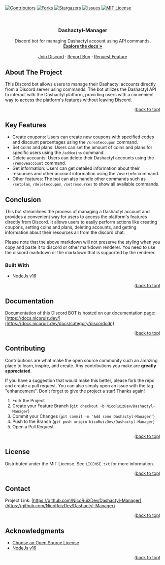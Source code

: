 # <div id="top"></div>
<!--
*** Hi
-->


   
<!-- PROJECT SHIELDS -->
<!--
*** I'm using markdown "reference style" links for readability.
*** Reference links are enclosed in brackets [ ] instead of parentheses ( ).
*** See the bottom of this document for the declaration of the reference variables
*** for contributors-url, forks-url, etc. This is an optional, concise syntax you may use.
*** https://www.markdownguide.org/basic-syntax/#reference-style-links
-->
[![Contributors][contributors-shield]][contributors-url]
[![Forks][forks-shield]][forks-url]
[![Stargazers][stars-shield]][stars-url]
[![Issues][issues-shield]][issues-url]
[![MIT License][license-shield]][license-url]

 

<!-- PROJECT LOGO -->
<br />
<div align="center">
  
  <h3 align="center">Dashactyl-Manager</h3>

  <p align="center">
    Discord bot for managing Dashactyl account using API commands.
    <br />
    <a href="https://docs.nicoruiz.dev/"><strong>Explore the docs »</strong></a>
    <br />
    <br />
    <a href="https://discord.gg/JRVPjPe3d8">Join Discord</a>
    ·
    <a href="https://github.com/NicoRuizDev/Dashactyl-Manager/issues">Report Bug</a>
    ·
    <a href="https://github.com/NicoRuizDev/Dashactyl-Manager/issues">Request Feature</a>
  </p>
</div>


<!-- ABOUT THE PROJECT -->
## About The Project

This Discord bot allows users to manage their Dashactyl accounts directly from a Discord server using commands. The bot utilizes the Dashactyl API to interact with the Dashactyl platform, providing users with a convenient way to access the platform's features without leaving Discord.

<p align="right">(<a href="#top">back to top</a>)</p>

## Key Features

-   Create coupons: Users can create new coupons with specified codes and discount percentages using the `/createcoupon` command.
-   Set coins and plans: Users can set the amount of coins and plans for specific users using the `/addcoins` command.
-   Delete accounts: Users can delete their Dashactyl accounts using the `/removeaccount` command.
-   Get information: Users can get detailed information about their resources and other account information using the `/userinfo` command.
-   Other features: The bot can also handle other commands such as `/setplan`, `/deletecoupon`, `/setresources` to show all available commands.

## Conclusion

This bot streamlines the process of managing a Dashactyl account and provides a convenient way for users to access the platform's features directly from Discord. It allows users to easily perform actions like creating coupons, setting coins and plans, deleting accounts, and getting information about their resources all from the discord chat.

Please note that the above markdown will not preserve the styling when you copy and paste it to discord or other markdown renderer. You need to use the discord markdown or the markdown that is supported by the renderer.

### Built With

* [NodeJs v16](https://nodejs.org)

<p align="right">(<a href="#top">back to top</a>)</p>



<!-- DOCUMENTATION -->
## Documentation

Documentation of this Discord BOT is hosted on our documentation page: [https://docs.nicoruiz.dev/](https://docs.nicoruiz.dev/docs/category/discordcdn)


<p align="right">(<a href="#top">back to top</a>)</p>



<!-- CONTRIBUTING -->
## Contributing

Contributions are what make the open source community such an amazing place to learn, inspire, and create. Any contributions you make are **greatly appreciated**.

If you have a suggestion that would make this better, please fork the repo and create a pull request. You can also simply open an issue with the tag "enhancement".
Don't forget to give the project a star! Thanks again!

1. Fork the Project
2. Create your Feature Branch (`git checkout -b NicoRuizDev/Dashactyl-Manager`)
3. Commit your Changes (`git commit -m 'Add some Dashactyl-Manager'`)
4. Push to the Branch (`git push origin NicoRuizDev/Dashactyl-Manager`)
5. Open a Pull Request

<p align="right">(<a href="#top">back to top</a>)</p>



<!-- LICENSE -->
## License

Distributed under the MIT License. See `LICENSE.txt` for more information.

<p align="right">(<a href="#top">back to top</a>)</p>



<!-- CONTACT -->
## Contact

Project Link: [https://github.com/NicoRuizDev/Dashactyl-Manager](https://github.com/NicoRuizDev/Dashactyl-Manager)

<p align="right">(<a href="#top">back to top</a>)</p>



<!-- ACKNOWLEDGMENTS -->
## Acknowledgments

* [Choose an Open Source License](https://choosealicense.com)
* [NodeJs v16](https://nodejs.org)


<p align="right">(<a href="#top">back to top</a>)</p>



<!-- MARKDOWN LINKS & IMAGES -->
<!-- https://www.markdownguide.org/basic-syntax/#reference-style-links -->
[contributors-shield]: https://img.shields.io/github/contributors/NicoRuizDev/Dashactyl-Manager.svg?style=for-the-badge
[contributors-url]: https://github.com/NicoRuizDev/Dashactyl-Manager/graphs/contributors
[forks-shield]: https://img.shields.io/github/forks/NicoRuizDev/Dashactyl-Manager.svg?style=for-the-badge
[forks-url]: https://github.com/NicoRuizDev/Dashactyl-Manager/network/members
[stars-shield]: https://img.shields.io/github/stars/NicoRuizDev/Dashactyl-Manager.svg?style=for-the-badge
[stars-url]: https://github.com/NicoRuizDev/Dashactyl-Manager/stargazers
[issues-shield]: https://img.shields.io/github/issues/NicoRuizDev/Dashactyl-Manager.svg?style=for-the-badge
[issues-url]: https://github.com/NicoRuizDev/Dashactyl-Manager/issues
[license-shield]: https://img.shields.io/github/license/NicoRuizDev/Dashactyl-Manager.svg?style=for-the-badge
[license-url]: https://github.com/NicoRuizDev/Dashactyl-Manager/blob/master/LICENSE.txt
[product-screenshot]: images/screenshot.png
